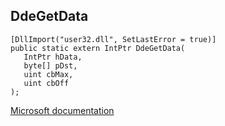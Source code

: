 ## DdeGetData

```
[DllImport("user32.dll", SetLastError = true)]
public static extern IntPtr DdeGetData(
   IntPtr hData,
   byte[] pDst,
   uint cbMax,
   uint cbOff
);
```

[Microsoft documentation](TODO)
